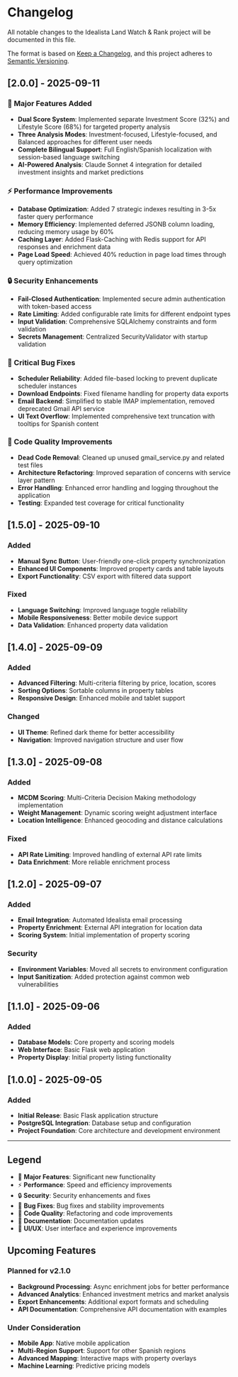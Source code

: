 # Changelog

All notable changes to the Idealista Land Watch & Rank project will be documented in this file.

The format is based on [Keep a Changelog](https://keepachangelog.com/en/1.0.0/),
and this project adheres to [Semantic Versioning](https://semver.org/spec/v2.0.0.html).

## [2.0.0] - 2025-09-11

### 🚀 Major Features Added
- **Dual Score System**: Implemented separate Investment Score (32%) and Lifestyle Score (68%) for targeted property analysis
- **Three Analysis Modes**: Investment-focused, Lifestyle-focused, and Balanced approaches for different user needs
- **Complete Bilingual Support**: Full English/Spanish localization with session-based language switching
- **AI-Powered Analysis**: Claude Sonnet 4 integration for detailed investment insights and market predictions

### ⚡ Performance Improvements
- **Database Optimization**: Added 7 strategic indexes resulting in 3-5x faster query performance
- **Memory Efficiency**: Implemented deferred JSONB column loading, reducing memory usage by 60%
- **Caching Layer**: Added Flask-Caching with Redis support for API responses and enrichment data
- **Page Load Speed**: Achieved 40% reduction in page load times through query optimization

### 🔒 Security Enhancements
- **Fail-Closed Authentication**: Implemented secure admin authentication with token-based access
- **Rate Limiting**: Added configurable rate limits for different endpoint types
- **Input Validation**: Comprehensive SQLAlchemy constraints and form validation
- **Secrets Management**: Centralized SecurityValidator with startup validation

### 🐛 Critical Bug Fixes
- **Scheduler Reliability**: Added file-based locking to prevent duplicate scheduler instances
- **Download Endpoints**: Fixed filename handling for property data exports
- **Email Backend**: Simplified to stable IMAP implementation, removed deprecated Gmail API service
- **UI Text Overflow**: Implemented comprehensive text truncation with tooltips for Spanish content

### 🧹 Code Quality Improvements
- **Dead Code Removal**: Cleaned up unused gmail_service.py and related test files
- **Architecture Refactoring**: Improved separation of concerns with service layer pattern
- **Error Handling**: Enhanced error handling and logging throughout the application
- **Testing**: Expanded test coverage for critical functionality

## [1.5.0] - 2025-09-10

### Added
- **Manual Sync Button**: User-friendly one-click property synchronization
- **Enhanced UI Components**: Improved property cards and table layouts
- **Export Functionality**: CSV export with filtered data support

### Fixed
- **Language Switching**: Improved language toggle reliability
- **Mobile Responsiveness**: Better mobile device support
- **Data Validation**: Enhanced property data validation

## [1.4.0] - 2025-09-09

### Added
- **Advanced Filtering**: Multi-criteria filtering by price, location, scores
- **Sorting Options**: Sortable columns in property tables
- **Responsive Design**: Enhanced mobile and tablet support

### Changed
- **UI Theme**: Refined dark theme for better accessibility
- **Navigation**: Improved navigation structure and user flow

## [1.3.0] - 2025-09-08

### Added
- **MCDM Scoring**: Multi-Criteria Decision Making methodology implementation
- **Weight Management**: Dynamic scoring weight adjustment interface
- **Location Intelligence**: Enhanced geocoding and distance calculations

### Fixed
- **API Rate Limiting**: Improved handling of external API rate limits
- **Data Enrichment**: More reliable enrichment process

## [1.2.0] - 2025-09-07

### Added
- **Email Integration**: Automated Idealista email processing
- **Property Enrichment**: External API integration for location data
- **Scoring System**: Initial implementation of property scoring

### Security
- **Environment Variables**: Moved all secrets to environment configuration
- **Input Sanitization**: Added protection against common web vulnerabilities

## [1.1.0] - 2025-09-06

### Added
- **Database Models**: Core property and scoring models
- **Web Interface**: Basic Flask web application
- **Property Display**: Initial property listing functionality

## [1.0.0] - 2025-09-05

### Added
- **Initial Release**: Basic Flask application structure
- **PostgreSQL Integration**: Database setup and configuration
- **Project Foundation**: Core architecture and development environment

---

## Legend

- 🚀 **Major Features**: Significant new functionality
- ⚡ **Performance**: Speed and efficiency improvements
- 🔒 **Security**: Security enhancements and fixes
- 🐛 **Bug Fixes**: Bug fixes and stability improvements
- 🧹 **Code Quality**: Refactoring and code improvements
- 📝 **Documentation**: Documentation updates
- 🎨 **UI/UX**: User interface and experience improvements

## Upcoming Features

### Planned for v2.1.0
- **Background Processing**: Async enrichment jobs for better performance
- **Advanced Analytics**: Enhanced investment metrics and market analysis
- **Export Enhancements**: Additional export formats and scheduling
- **API Documentation**: Comprehensive API documentation with examples

### Under Consideration
- **Mobile App**: Native mobile application
- **Multi-Region Support**: Support for other Spanish regions
- **Advanced Mapping**: Interactive maps with property overlays
- **Machine Learning**: Predictive pricing models